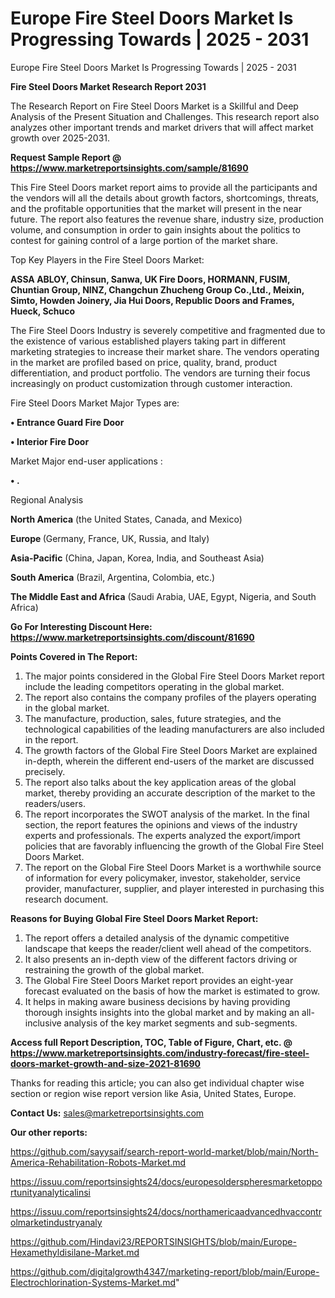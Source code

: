 # Europe Fire Steel Doors Market Is Progressing Towards | 2025 - 2031
Europe Fire Steel Doors Market Is Progressing Towards | 2025 - 2031

<strong>Fire Steel Doors Market Research Report 2031</strong>

The Research Report on Fire Steel Doors Market is a Skillful and Deep Analysis of the Present Situation and Challenges. This research report also analyzes other important trends and market drivers that will affect market growth over 2025-2031.

<strong>Request Sample Report @ <a href=https://www.marketreportsinsights.com/sample/81690>https://www.marketreportsinsights.com/sample/81690</a></strong>

This Fire Steel Doors market report aims to provide all the participants and the vendors will all the details about growth factors, shortcomings, threats, and the profitable opportunities that the market will present in the near future. The report also features the revenue share, industry size, production volume, and consumption in order to gain insights about the politics to contest for gaining control of a large portion of the market share.

Top Key Players in the Fire Steel Doors Market:

<strong>ASSA ABLOY, Chinsun, Sanwa, UK Fire Doors, HORMANN, FUSIM, Chuntian Group, NINZ, Changchun Zhucheng Group Co.,Ltd., Meixin, Simto, Howden Joinery, Jia Hui Doors, Republic Doors and Frames, Hueck, Schuco</strong>

The Fire Steel Doors Industry is severely competitive and fragmented due to the existence of various established players taking part in different marketing strategies to increase their market share. The vendors operating in the market are profiled based on price, quality, brand, product differentiation, and product portfolio. The vendors are turning their focus increasingly on product customization through customer interaction.

Fire Steel Doors Market Major Types are:

<strong>• Entrance Guard Fire Door

• Interior Fire Door</strong>

Market Major end-user applications :

<strong>• .</strong>

Regional Analysis

</u><strong><b>North America</b></strong> (the United States, Canada, and Mexico)

<strong><b>Europe </b></strong>(Germany, France, UK, Russia, and Italy)

<strong><b>Asia-Pacific</b></strong> (China, Japan, Korea, India, and Southeast Asia)

<strong><b>South America</b></strong> (Brazil, Argentina, Colombia, etc.)

<strong><b>The Middle East and Africa</b></strong> (Saudi Arabia, UAE, Egypt, Nigeria, and South Africa)

<strong>Go For Interesting Discount Here: <a href=https://www.marketreportsinsights.com/discount/81690>https://www.marketreportsinsights.com/discount/81690</a></strong>

<strong>Points Covered in The Report:</strong>
<ol>
  <li>The major points considered in the Global Fire Steel Doors Market report include the leading competitors operating in the global market.</li>
  <li>The report also contains the company profiles of the players operating in the global market.</li>
  <li>The manufacture, production, sales, future strategies, and the technological capabilities of the leading manufacturers are also included in the report.</li>
  <li>The growth factors of the Global Fire Steel Doors Market are explained in-depth, wherein the different end-users of the market are discussed precisely.</li>
  <li>The report also talks about the key application areas of the global market, thereby providing an accurate description of the market to the readers/users.</li>
  <li>The report incorporates the SWOT analysis of the market. In the final section, the report features the opinions and views of the industry experts and professionals. The experts analyzed the export/import policies that are favorably influencing the growth of the Global Fire Steel Doors Market.</li>
  <li>The report on the Global Fire Steel Doors Market is a worthwhile source of information for every policymaker, investor, stakeholder, service provider, manufacturer, supplier, and player interested in purchasing this research document.</li>
</ol>
<strong>Reasons for Buying Global Fire Steel Doors Market Report:</strong>

<ol>
  <li>The report offers a detailed analysis of the dynamic competitive landscape that keeps the reader/client well ahead of the competitors.</li>
  <li>It also presents an in-depth view of the different factors driving or restraining the growth of the global market.</li>
  <li>The Global Fire Steel Doors Market report provides an eight-year forecast evaluated on the basis of how the market is estimated to grow.</li>
  <li>It helps in making aware business decisions by having providing thorough insights insights into the global market and by making an all-inclusive analysis of the key market segments and sub-segments.</li>
</ol>
<strong>Access full Report Description, TOC, Table of Figure, Chart, etc. @ <a href=https://www.marketreportsinsights.com/industry-forecast/fire-steel-doors-market-growth-and-size-2021-81690>https://www.marketreportsinsights.com/industry-forecast/fire-steel-doors-market-growth-and-size-2021-81690</a></strong>


Thanks for reading this article; you can also get individual chapter wise section or region wise report version like Asia, United States, Europe.

<strong>Contact Us:</strong>
sales@marketreportsinsights.com

<strong>Our other reports:</strong>

<a href=https://github.com/sayysaif/search-report-world-market/blob/main/North-America-Rehabilitation-Robots-Market.md>https://github.com/sayysaif/search-report-world-market/blob/main/North-America-Rehabilitation-Robots-Market.md</a>

<a href=https://issuu.com/reportsinsights24/docs/europesolderspheresmarketopportunityanalyticalinsi>https://issuu.com/reportsinsights24/docs/europesolderspheresmarketopportunityanalyticalinsi</a>

<a href=https://issuu.com/reportsinsights24/docs/northamericaadvancedhvaccontrolmarketindustryanaly>https://issuu.com/reportsinsights24/docs/northamericaadvancedhvaccontrolmarketindustryanaly</a>

<a href=https://github.com/Hindavi23/REPORTSINSIGHTS/blob/main/Europe-Hexamethyldisilane-Market.md>https://github.com/Hindavi23/REPORTSINSIGHTS/blob/main/Europe-Hexamethyldisilane-Market.md</a>

<a href=https://github.com/digitalgrowth4347/marketing-report/blob/main/Europe-Electrochlorination-Systems-Market.md>https://github.com/digitalgrowth4347/marketing-report/blob/main/Europe-Electrochlorination-Systems-Market.md</a>"
